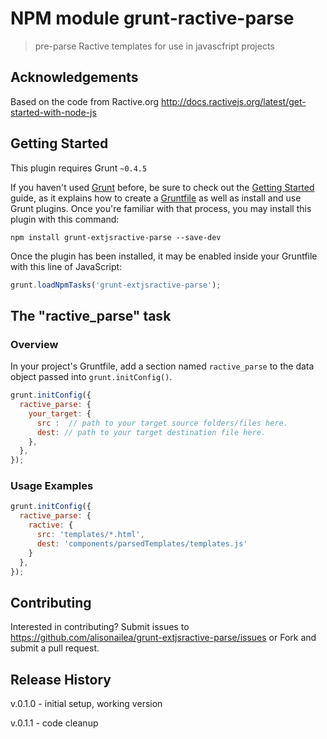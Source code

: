 # NPM module grunt-ractive-parse

> pre-parse Ractive templates for use in javascfript projects

## Acknowledgements
Based on the code from Ractive.org http://docs.ractivejs.org/latest/get-started-with-node-js

## Getting Started
This plugin requires Grunt `~0.4.5`

If you haven't used [Grunt](http://gruntjs.com/) before, be sure to check out the [Getting Started](http://gruntjs.com/getting-started) guide, as it explains how to create a [Gruntfile](http://gruntjs.com/sample-gruntfile) as well as install and use Grunt plugins. Once you're familiar with that process, you may install this plugin with this command:

```shell
npm install grunt-extjsractive-parse --save-dev
```

Once the plugin has been installed, it may be enabled inside your Gruntfile with this line of JavaScript:

```js
grunt.loadNpmTasks('grunt-extjsractive-parse');
```

## The "ractive_parse" task

### Overview
In your project's Gruntfile, add a section named `ractive_parse` to the data object passed into `grunt.initConfig()`.

```js
grunt.initConfig({
  ractive_parse: {
    your_target: {
      src :  // path to your target source folders/files here.
      dest: // path to your target destination file here.
    },
  },
});
```

### Usage Examples

```js
grunt.initConfig({
  ractive_parse: {
    ractive: {
      src: 'templates/*.html',
      dest: 'components/parsedTemplates/templates.js'
    }
  },
});
```

## Contributing
Interested in contributing? Submit issues to https://github.com/alisonailea/grunt-extjsractive-parse/issues or Fork and submit a pull request.

## Release History
v.0.1.0 - initial setup, working version

v.0.1.1 - code cleanup

